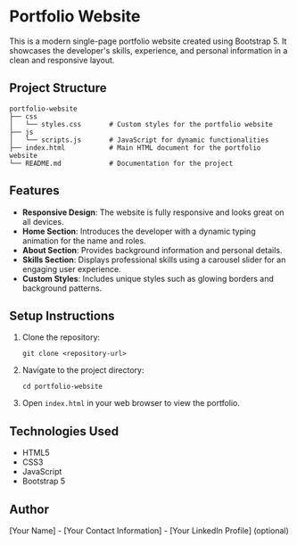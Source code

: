 # Portfolio Website

This is a modern single-page portfolio website created using Bootstrap 5. It showcases the developer's skills, experience, and personal information in a clean and responsive layout.

## Project Structure

```
portfolio-website
├── css
│   └── styles.css       # Custom styles for the portfolio website
├── js
│   └── scripts.js       # JavaScript for dynamic functionalities
├── index.html           # Main HTML document for the portfolio website
└── README.md            # Documentation for the project
```

## Features

- **Responsive Design**: The website is fully responsive and looks great on all devices.
- **Home Section**: Introduces the developer with a dynamic typing animation for the name and roles.
- **About Section**: Provides background information and personal details.
- **Skills Section**: Displays professional skills using a carousel slider for an engaging user experience.
- **Custom Styles**: Includes unique styles such as glowing borders and background patterns.

## Setup Instructions

1. Clone the repository:
   ```
   git clone <repository-url>
   ```
2. Navigate to the project directory:
   ```
   cd portfolio-website
   ```
3. Open `index.html` in your web browser to view the portfolio.

## Technologies Used

- HTML5
- CSS3
- JavaScript
- Bootstrap 5

## Author

[Your Name] - [Your Contact Information] - [Your LinkedIn Profile] (optional)